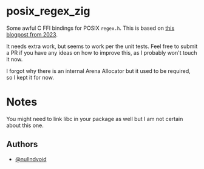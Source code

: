 # posix_regex_zig

Some awful C FFI bindings for POSIX `regex.h`. This is based on [this blogpost from 2023](https://www.openmymind.net/Regular-Expressions-in-Zig/).

It needs extra work, but seems to work per the unit tests. Feel free to submit a PR if you have any ideas on how to improve this, as I probably won't touch it now.

I forgot why there is an internal Arena Allocator but it used to be required, so I kept it for now.

# Notes

You might need to link libc in your package as well but I am not certain about this one.

## Authors

* [@nullndvoid](https://github.com/nullndvoid)
